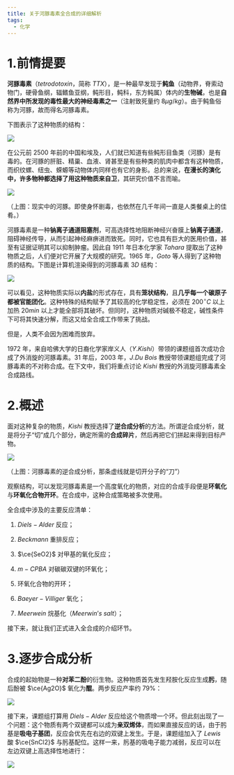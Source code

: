 ```yaml
---
title: 关于河豚毒素全合成的详细解析
tags:
  - 化学
---
```

# 1.前情提要

**河豚毒素**（$tetrodotoxin$，简称 $TTX$），是一种最早发现于**鲀鱼**（动物界，脊索动物门，硬骨鱼纲，辐鳍鱼亚纲，鲀形目，鲀科，东方鲀属）体内的**生物碱**，也是**自然界中所发现的毒性最大的神经毒素之一**（注射致死量约 $8μg/kg$）。由于鲀鱼俗称为河豚，故而得名河豚毒素。

下图表示了这种物质的结构：

![](https://cdn.luogu.com.cn/upload/image_hosting/vo44e39i.png)

在公元前 $2500$ 年前的中国和埃及，人们就已知道有些鲀形目鱼类（河豚）是有毒的。在河豚的肝脏、精巢、血液、肾甚至是有些种类的肌肉中都含有这种物质，而织纹螺、纽虫、蝾螈等动物体内同样也有它的身影。总的来说，**在漫长的演化中，许多物种都选择了用这种物质来自卫**，其研究价值不言而喻。

![](https://cdn.luogu.com.cn/upload/image_hosting/8lw5ljy0.png)

（上图：现实中的河豚。即使身怀剧毒，也依然在几千年间一直是人类餐桌上的佳肴。）

河豚毒素是一种**钠离子通道阻塞剂**，可高选择性地阻断神经兴奋膜上**钠离子通道**，阻碍神经传导，从而引起神经麻痹进而致死。同时，它也具有巨大的医用价值，甚至有证据证明其可以抑制肿瘤。因此自 $1911$ 年日本化学家 $Tahara$ 提取出了这种物质之后，人们便对它开展了大规模的研究。$1965$ 年，$Goto$ 等人得到了这种物质的结构。下图是计算机渲染得到的河豚毒素 $3D$ 结构：

![](https://cdn.luogu.com.cn/upload/image_hosting/aw1jahi7.png)

可以看见，这种物质实际以**内盐**的形式存在，具有**笼状结构**，且**几乎每一个碳原子都被官能团化**。这种特殊的结构赋予了其较高的化学稳定性，必须在 $200^{\circ}C$ 以上加热 $20min$ 以上才能全部将其破坏。但同时，这种物质对碱极不稳定，碱性条件下可将其快速分解，而这又给全合成工作带来了挑战。

但是，人类不会因为困难而放弃。

$1972$ 年，来自哈佛大学的日裔化学家岸义人（$Y.Kishi$）带领的课题组首次成功合成了外消旋的河豚毒素。$31$ 年后，$2003$ 年，$J.Du~Bois$ 教授带领课题组完成了河豚毒素的不对称合成。在下文中，我们将重点讨论 $Kishi$ 教授的外消旋河豚毒素全合成路线。

# 2.概述

面对这种复杂的物质，$Kishi$ 教授选择了**逆合成分析**的方法。所谓逆合成分析，就是将分子“切”成几个部分，确定所需的**合成碎片**，然后再把它们拼起来得到目标产物。

![](https://cdn.luogu.com.cn/upload/image_hosting/2svb3plb.png)

（上图：河豚毒素的逆合成分析，那条虚线就是切开分子的“刀”）

观察结构，可以发现河豚毒素是一个高度氧化的物质，对应的合成手段便是**环氧化**与**环氧化合物开环**。在合成中，这种合成策略被多次使用。

全合成中涉及的主要反应清单：

1. $Diels-Alder$ 反应；

2. $Beckmann$ 重排反应；

3. $\ce{SeO2}$ 对甲基的氧化反应；

4. $m-CPBA$ 对碳碳双键的环氧化；

5. 环氧化合物的开环；

6. $Baeyer-Villiger$ 氧化；

7. $Meerwein$ 烷基化（$Meerwin’s~salt$）；

接下来，就让我们正式进入全合成的介绍环节。

# 3.逐步合成分析

合成的起始物是一种**对苯二酚**的衍生物。这种物质首先发生羟胺化反应生成**肟**，随后酚被 $\ce{Ag2O}$ 氧化为**醌**。两步反应产率约 $79\%$：

![](https://cdn.luogu.com.cn/upload/image_hosting/go3e3rif.png)

接下来，课题组打算用 $Diels-Alder$ 反应给这个物质增一个环。但此刻出现了一个问题：这个物质有两个双键都可以成为**亲双烯体**，而如果直接反应的话，由于肟基是**吸电子基团**，反应会优先在右边的双键上发生。于是，课题组加入了 $Lewis$ 酸 $\ce{SnCl2}$ 与肟基配位。这样一来，肟基的吸电子能力减弱，反应可以在左边双键上高选择性地进行：

![](https://cdn.luogu.com.cn/upload/image_hosting/93houmd3.png)

